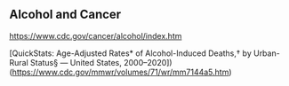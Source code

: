 ## Alcohol and Cancer


https://www.cdc.gov/cancer/alcohol/index.htm


[QuickStats: Age-Adjusted Rates* of Alcohol-Induced Deaths,† by Urban-Rural Status§ — United States, 2000–2020])(https://www.cdc.gov/mmwr/volumes/71/wr/mm7144a5.htm)
